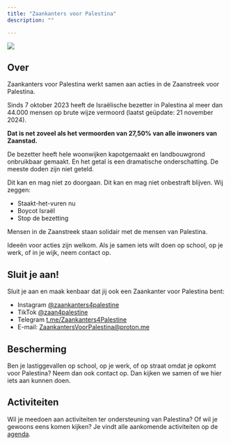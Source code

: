 ```yaml
---
title: "Zaankanters voor Palestina"
description: ""

---
```


![](/img/zaankanters-voor-palestina.jpg)

## Over

Zaankanters voor Palestina werkt samen aan acties in de Zaanstreek voor Palestina.

Sinds 7 oktober 2023 heeft de Israëlische bezetter in Palestina al meer dan 44.000 mensen op brute wijze vermoord (laatst geüpdate: 21 november 2024). 

**Dat is net zoveel als het vermoorden van 27,50% van alle inwoners van Zaanstad.**

<!-- 159.806 inwoners Zaanstad op 31 januari 2023 -->

De bezetter heeft hele woonwijken kapotgemaakt en landbouwgrond onbruikbaar gemaakt. En het getal is een dramatische onderschatting. De meeste doden zijn niet geteld. 

Dit kan en mag niet zo doorgaan. Dit kan en mag niet onbestraft blijven. Wij zeggen:

- Staakt-het-vuren nu
- Boycot Israël
- Stop de bezetting

Mensen in de Zaanstreek staan solidair met de mensen van Palestina. 

Ideeën voor acties zijn welkom. Als je samen iets wilt doen op school, op je werk, of in je wijk, neem contact op.

## Sluit je aan!

Sluit je aan en maak kenbaar dat jij ook een Zaankanter voor Palestina bent:

- Instagram [@zaankanters4palestine](https://www.instagram.com/zaankanters4palestine/)
- TikTok [@zaan4palestine](https://www.tiktok.com/@zaan4palestine)
- Telegram [t.me/Zaankanters4Palestine](@Zaankanters4Palestine)
- E-mail: ZaankantersVoorPalestina@proton.me

## Bescherming

Ben je lastiggevallen op school, op je werk, of op straat omdat je opkomt voor Palestina? Neem dan ook contact op. Dan kijken we samen of we hier iets aan kunnen doen.

<!-- ## Bevrijdingstoer 

In de aanloop naar Bevrijdingsdag is er een bevrijdingstoer met flyer- en posteracties, onder het motto: Niemand is vrij, totdat Palestina vrij is. [Meer informatie over de bevrijdingstoer.](/content/bevrijdingstoer/bevrijdingstoer.md) -->

## Activiteiten

Wil je meedoen aan activiteiten ter ondersteuning van Palestina? Of wil je gewoons eens komen kijken? Je vindt alle aankomende activiteiten op de [agenda](/content/agenda/_index.md).

<!-- ### 25 jan: Zitprotest voor een staakt-het-vuren
Donderdag 25 januari 2024  
18.00 uur  
Station Zaandam, Zaandam  

### 1 feb: Zitprotest voor een staakt-het-vuren
Donderdag 1 februari 2024  
18.00 uur  
Station Zaandam, Zaandam 

### 8 feb: Zitprotest voor een staakt-het-vuren
Donderdag 8 februari 2024  
18.00 uur  
Station Zaandam, Zaandam  

### 15 feb: Protest op station

Geluidsprotest voor een staakt-het-vuren, nu!  
Donderdag 15 februari 2024  
18.00 uur  
Station Zaandam, Zaandam 

### 22 feb: Protest op station

Geluidsprotest voor een staakt-het-vuren, nu!  
Donderdag 22 februari 2024  
18.00 uur  
Station Zaandam, Zaandam 

### 26 feb: Herdenking februaristaking

![Flyer voor de herdenking van de februaristaking 2024, met daarop de tekst: "Herdenk de februaristaking. Verzet! Tegen genocide. Toen in Nederland, nu in Palestina. 26 februari, 9.30 's ochtends, Wilhelminabrug Zaandam"](/img/februaristaking.jpg)

Maandag 26 februari 2024  
9.30 uur 's ochtends  
Wilhelminabrug, Zaandam 

In 1941 staakten tienduizenden arbeiders in Zaandam. Dit was hun verzet tegen de vervolging van Joodse medeburgers. Die werden door de bezetter opgejaagd en vermoord.

Israël pleegt op dit moment volkerenmoord. Palestijnse burgers worden door de Israëlische bezetter opgejaagd en vermoord.

De februaristakers kwamen in opstand. Dat was juist. 

Nu is het onze beurt om het juiste te doen. Eis de bevrijding van Palestina!

Herdenk samen de februaristaking. Neem een bloem mee.

### 29 feb: Protest op station

Geluidsprotest voor een staakt-het-vuren, nu!  
Donderdag 29 februari 2024  
18.00 uur  
Station Zaandam, Zaandam 

### 7 maart: Protest op station

Geluidsprotest voor een staakt-het-vuren, nu!  
Donderdag 7 maart 2024  
18.00 uur  
Station Zaandam, Zaandam  

### 14 maart: Protest op station

Staakt-het-vuren, nu!  

Donderdag 14 maart 2024  
17.00-18.00 uur  
Station Zaandam, Zaandam 

### 21 maart: Protest op station

Staakt-het-vuren, nu!  

Donderdag 21 maart 2024  
17.00-18.00 uur  
Station Zaandam, Zaandam 

### 28 maart: Protest op station

Staakt-het-vuren, nu!  

Donderdag 28 maart 2024  
17.00-18.00 uur  
Station Zaandam, Zaandam 

### 4 april: Protest op station

Staakt-het-vuren, nu!  

Donderdag 4 april 2024  
17.00-18.00 uur  
Station Zaandam, Zaandam 

### 11 april: Protest op station

Staakt-het-vuren, nu!  

Donderdag 11 april 2024  
17.30-18.30 uur  
Station Zaandam, Zaandam -->

<!-- ### 18 april: Protest op station

Staakt-het-vuren, nu!  
Donderdag 18 april 2024, 17.30-18.30 uur  
Station Zaandam, Zaandam 

### 19 april: Bevrijdingstoer

Vrijdag 19 april, 13.30-14.30 uur  
Bij Sultan Ahmet Moskee, Poelenburg, Zaandam

### 20 april: Bevrijdingstoer

Zaterdag 20 april, 11.00-12.00 uur  
Bij AH Julianaplein, bij Zaans Medisch Centrum, Zaandam

Zaterdag 20 april, 12.30-13.30 uur  
Bij winkel Köşem, Vijfhoek, Zaandam
    
Zaterdag 20 april, 14.00-15.00 uur   
Gedempte gracht, Centrum, Zaandam

### 25 april: Protest op station

Staakt-het-vuren, nu!  
Donderdag 25 april 2024, 17.30-18.30 uur    
Station Zaandam, Zaandam 

### 27 april: Bevrijdingstoer

Zaterdag 27 april, 11.00-12.00 uur  
Winkelcentrum Westerwatering, Zaandam

Zaterdag 27 april, 12.30-13.30 uur  
Dam, Zaandam

### 2 mei: Protest op station

Staakt-het-vuren, nu!  
Donderdag 2 mei 2024, 17.30-18.30 uur  
Station Zaandam, Zaandam 

### 4 mei: Bevrijdingstoer

Zaterdag 4 mei, 11.00-12.00 uur  
AH Vrieschgroenstraat, kleurenbuurt, Zaandam

Zaterdag 4 mei, 12.30-13.30 uur  
Winkelcentrum Gibraltar, Zaandam

Zaterdag 4 mei, 14.00-15.00 uur  
Gedempte gracht, Centrum, Zaandam -->
